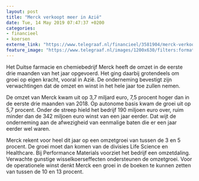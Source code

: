 ```yaml
---
layout: post
title: "Merck verkoopt meer in Azië"
date: Tue, 14 May 2019 07:47:37 +0200
categories: 
- financieel 
- koersen 
externe_link: "https://www.telegraaf.nl/financieel/3581904/merck-verkoopt-meer-in-azie"
feature_image: "https://www.telegraaf.nl/images/1200x630/filters:format(jpeg):quality(80)/cdn-kiosk-api.telegraaf.nl/db9e7030-760b-11e9-bc2d-02d2fb1aa1d7.jpg"
---
```


<p class="intro">Het Duitse farmacie en chemiebedrijf Merck heeft de omzet in de eerste drie maanden van het jaar opgevoerd. Het ging daarbij grotendeels om groei op eigen kracht, vooral in Azië. De onderneming bevestigt zijn verwachtingen dat de omzet en winst in het hele jaar toe zullen nemen.</p> <p>De omzet van Merck kwam uit op 3,7 miljard euro, 7,5 procent hoger dan in de eerste drie maanden van 2018. Op autonome basis kwam de groei uit op 5,7 procent. Onder de streep hield het bedrijf 190 miljoen euro over, ruim minder dan de 342 miljoen euro winst van een jaar eerder. Dat wijt de onderneming aan de afwezigheid van eenmalige baten die er een jaar eerder wel waren.</p><p>Merck rekent voor heel dit jaar op een omzetgroei van tussen de 3 en 5 procent. De groei moet dan komen van de divisies Life Science en Healthcare. Bij Performance Materials voorziet het bedrijf een omzetdaling. Verwachte gunstige wisselkoerseffecten ondersteunen de omzetgroei. Voor de operationele winst denkt Merck een groei in de boeken te kunnen zetten van tussen de 10 en 13 procent.</p>
